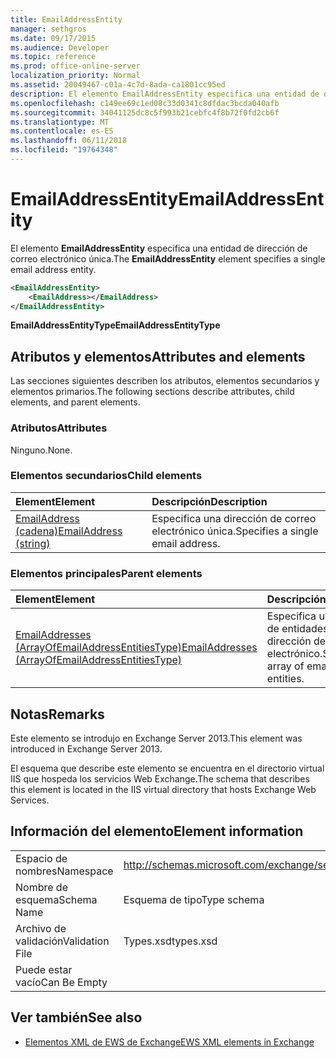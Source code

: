 ```yaml
---
title: EmailAddressEntity
manager: sethgros
ms.date: 09/17/2015
ms.audience: Developer
ms.topic: reference
ms.prod: office-online-server
localization_priority: Normal
ms.assetid: 20049467-c01a-4c7d-8ada-ca1801cc95ed
description: El elemento EmailAddressEntity especifica una entidad de dirección de correo electrónico única.
ms.openlocfilehash: c149ee69c1ed08c33d0341c8dfdac3bcda040afb
ms.sourcegitcommit: 34041125dc8c5f993b21cebfc4f8b72f0fd2cb6f
ms.translationtype: MT
ms.contentlocale: es-ES
ms.lasthandoff: 06/11/2018
ms.locfileid: "19764348"
---
```

# <a name="emailaddressentity"></a><span data-ttu-id="0d57f-103">EmailAddressEntity</span><span class="sxs-lookup"><span data-stu-id="0d57f-103">EmailAddressEntity</span></span>

<span data-ttu-id="0d57f-104">El elemento **EmailAddressEntity** especifica una entidad de dirección de correo electrónico única.</span><span class="sxs-lookup"><span data-stu-id="0d57f-104">The **EmailAddressEntity** element specifies a single email address entity.</span></span> 
  
```XML
<EmailAddressEntity>
    <EmailAddress></EmailAddress>
</EmailAddressEntity>
```

 <span data-ttu-id="0d57f-105">**EmailAddressEntityType**</span><span class="sxs-lookup"><span data-stu-id="0d57f-105">**EmailAddressEntityType**</span></span>
## <a name="attributes-and-elements"></a><span data-ttu-id="0d57f-106">Atributos y elementos</span><span class="sxs-lookup"><span data-stu-id="0d57f-106">Attributes and elements</span></span>

<span data-ttu-id="0d57f-107">Las secciones siguientes describen los atributos, elementos secundarios y elementos primarios.</span><span class="sxs-lookup"><span data-stu-id="0d57f-107">The following sections describe attributes, child elements, and parent elements.</span></span>
  
### <a name="attributes"></a><span data-ttu-id="0d57f-108">Atributos</span><span class="sxs-lookup"><span data-stu-id="0d57f-108">Attributes</span></span>

<span data-ttu-id="0d57f-109">Ninguno.</span><span class="sxs-lookup"><span data-stu-id="0d57f-109">None.</span></span>
  
### <a name="child-elements"></a><span data-ttu-id="0d57f-110">Elementos secundarios</span><span class="sxs-lookup"><span data-stu-id="0d57f-110">Child elements</span></span>

|<span data-ttu-id="0d57f-111">**Element**</span><span class="sxs-lookup"><span data-stu-id="0d57f-111">**Element**</span></span>|<span data-ttu-id="0d57f-112">**Descripción**</span><span class="sxs-lookup"><span data-stu-id="0d57f-112">**Description**</span></span>|
|:-----|:-----|
|[<span data-ttu-id="0d57f-113">EmailAddress (cadena)</span><span class="sxs-lookup"><span data-stu-id="0d57f-113">EmailAddress (string)</span></span>](emailaddress-string.md) <br/> |<span data-ttu-id="0d57f-114">Especifica una dirección de correo electrónico única.</span><span class="sxs-lookup"><span data-stu-id="0d57f-114">Specifies a single email address.</span></span>  <br/> |
   
### <a name="parent-elements"></a><span data-ttu-id="0d57f-115">Elementos principales</span><span class="sxs-lookup"><span data-stu-id="0d57f-115">Parent elements</span></span>

|<span data-ttu-id="0d57f-116">**Element**</span><span class="sxs-lookup"><span data-stu-id="0d57f-116">**Element**</span></span>|<span data-ttu-id="0d57f-117">**Descripción**</span><span class="sxs-lookup"><span data-stu-id="0d57f-117">**Description**</span></span>|
|:-----|:-----|
|[<span data-ttu-id="0d57f-118">EmailAddresses (ArrayOfEmailAddressEntitiesType)</span><span class="sxs-lookup"><span data-stu-id="0d57f-118">EmailAddresses (ArrayOfEmailAddressEntitiesType)</span></span>](emailaddresses-arrayofemailaddressentitiestype.md) <br/> |<span data-ttu-id="0d57f-119">Especifica una matriz de entidades de la dirección de correo electrónico.</span><span class="sxs-lookup"><span data-stu-id="0d57f-119">Specifies an array of email address entities.</span></span>  <br/> |
   
## <a name="remarks"></a><span data-ttu-id="0d57f-120">Notas</span><span class="sxs-lookup"><span data-stu-id="0d57f-120">Remarks</span></span>

<span data-ttu-id="0d57f-121">Este elemento se introdujo en Exchange Server 2013.</span><span class="sxs-lookup"><span data-stu-id="0d57f-121">This element was introduced in Exchange Server 2013.</span></span>
  
<span data-ttu-id="0d57f-122">El esquema que describe este elemento se encuentra en el directorio virtual IIS que hospeda los servicios Web Exchange.</span><span class="sxs-lookup"><span data-stu-id="0d57f-122">The schema that describes this element is located in the IIS virtual directory that hosts Exchange Web Services.</span></span>
  
## <a name="element-information"></a><span data-ttu-id="0d57f-123">Información del elemento</span><span class="sxs-lookup"><span data-stu-id="0d57f-123">Element information</span></span>

|||
|:-----|:-----|
|<span data-ttu-id="0d57f-124">Espacio de nombres</span><span class="sxs-lookup"><span data-stu-id="0d57f-124">Namespace</span></span>  <br/> |http://schemas.microsoft.com/exchange/services/2006/types  <br/> |
|<span data-ttu-id="0d57f-125">Nombre de esquema</span><span class="sxs-lookup"><span data-stu-id="0d57f-125">Schema Name</span></span>  <br/> |<span data-ttu-id="0d57f-126">Esquema de tipo</span><span class="sxs-lookup"><span data-stu-id="0d57f-126">Type schema</span></span>  <br/> |
|<span data-ttu-id="0d57f-127">Archivo de validación</span><span class="sxs-lookup"><span data-stu-id="0d57f-127">Validation File</span></span>  <br/> |<span data-ttu-id="0d57f-128">Types.xsd</span><span class="sxs-lookup"><span data-stu-id="0d57f-128">types.xsd</span></span>  <br/> |
|<span data-ttu-id="0d57f-129">Puede estar vacío</span><span class="sxs-lookup"><span data-stu-id="0d57f-129">Can Be Empty</span></span>  <br/> ||
   
## <a name="see-also"></a><span data-ttu-id="0d57f-130">Ver también</span><span class="sxs-lookup"><span data-stu-id="0d57f-130">See also</span></span>



- [<span data-ttu-id="0d57f-131">Elementos XML de EWS de Exchange</span><span class="sxs-lookup"><span data-stu-id="0d57f-131">EWS XML elements in Exchange</span></span>](ews-xml-elements-in-exchange.md)


